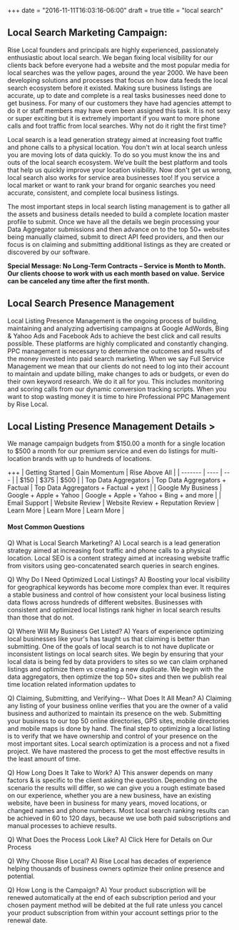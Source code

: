 +++
date = "2016-11-11T16:03:16-06:00"
draft = true
title = "local search"

## Local Search Marketing Campaign:
Rise Local founders and principals are highly experienced, passionately enthusiastic about local search. We began fixing local visibility for our clients back before everyone had a website and the most popular media for local searches was the yellow pages, around the year 2000. We have been developing solutions and processes that focus on how data feeds the local search ecosystem before it existed. Making sure business listings are accurate, up to date and complete is a real tasks businesses need done to get business. For many of our customers they have had agencies attempt to do it or staff members may have even been assigned this task. It is not sexy or super exciting but it is extremely important if you want to more phone calls and foot traffic from local searches. Why not do it right the first time?

Local search is a lead generation strategy aimed at increasing foot traffic and phone calls to a physical location. You don't win at local search unless you are moving lots of data quickly. To do so you must know the ins and outs of the local search ecosystem. We’ve built the best platform and tools that help us quickly improve your location visibility. Now don't get us wrong, local search also works for service area businesses too! If you service a local market or want to rank your brand for organic searches you need accurate, consistent, and complete local business listings.

The most important steps in local search listing management is to gather all the assets and business details needed to build a complete location master profile to submit. Once we have all the details we begin processing your Data Aggregator submissions and then advance on to the top 50+ websites being manually claimed, submit to direct API feed providers, and then our focus is on claiming and submitting additional listings as they are created or discovered by our software.

**Special Message: No Long-Term Contracts – Service is Month to Month.**
**Our clients choose to work with us each month based on value.**
**Service can be canceled any time after the first month.**

## Local Search Presence Management
Local Listing Presence Management is the ongoing process of building, maintaining and analyzing advertising campaigns at Google AdWords, Bing & Yahoo Ads and Facebook Ads to achieve the best click and call results possible. These platforms are highly complicated and constantly changing. PPC management is necessary to determine the outcomes and results of the money invested into paid search marketing. When we say Full Service Management we mean that our clients do not need to log into their account to maintain and update billing, make changes to ads or budgets, or even do their own keyword research. We do it all for you. This includes monitoring and scoring calls from our dynamic conversion tracking scripts. When you want to stop wasting money it is time to hire Professional PPC Management by Rise Local.  

## Local Listing Presence Management Details >
We manage campaign budgets from $150.00 a month for a single location to $500 a month for our premium service and even do listings for multi-location brands with up to hundreds of locations.

+++
| Getting Started   | Gain Momentum | Rise Above All |
| ------- | ---- | --- |
| $150 | $375 |  $500    |
| Top Data Aggregators    | Top Data Aggregators + Factual   |  Top Data Aggregators + Factual + yext   |
| Google My Business     | Google + Apple + Yahoo     |  Google + Apple + Yahoo + Bing + and more  |
| Email Support |  Website Review  | Website Review + Reputation Review
| Learn More | Learn More | Learn More |


#### Most Common Questions
Q) What is Local Search Marketing?
A) Local search is a lead generation strategy aimed at increasing foot traffic and phone calls to a physical location. Local SEO is a content strategy aimed at increasing website traffic from visitors using geo-concatenated search queries in search engines.

Q) Why Do I Need Optimized Local Listings?
A) Boosting your local visibility for geographical keywords has become more complex than ever. It requires a stable business and control of how consistent your local business listing data flows across hundreds of different websites. Businesses with consistent and optimized local listings rank higher in local search results than those that do not.

Q) Where Will My Business Get Listed?
A) Years of experience optimizing local businesses like your's has taught us that claiming is better than submitting. One of the goals of local search is to not have duplicate or inconsistent listings on local search sites. We begin by ensuring that your local data is being fed by data providers to sites so we can claim orphaned listings and optimize them vs creating a new duplicate. We begin with the data aggregators, then optimize the top 50+ sites and then we publish real time location related information updates to

Q) Claiming, Submitting, and Verifying-- What Does It All Mean?
A) Claiming any listing of your business online verifies that you are the owner of a valid business and authorized to maintain its presence on the web. Submitting your business to our top 50 online directories, GPS sites, mobile directories and mobile maps is done by hand. The final step to optimizing a local listing is to verify that we have ownership and control of your presence on the most important sites. Local search optimization is a process and not a fixed project. We have mastered the process to get the most effective results in the least amount of time.

Q) How Long Does It Take to Work?
A) This answer depends on many factors & is specific to the client asking the question. Depending on the scenario the results will differ, so we can give you a rough estimate based on our experience, whether you are a new business, have an existing website, have been in business for many years, moved locations, or changed names and phone numbers. Most local search ranking results can be achieved in 60 to 120 days, because we use both paid subscriptions and manual processes to achieve results.

Q) What Does the Process Look Like?
A) Click Here for Details on Our Process

Q) Why Choose Rise Local?
A) Rise Local has decades of experience helping thousands of business owners optimize their online presence and potential.

Q) How Long is the Campaign?
A) Your product subscription will be renewed automatically at the end of each subscription period and your chosen payment method will be debited at the full rate unless you cancel your product subscription from within your account settings prior to the renewal date.
